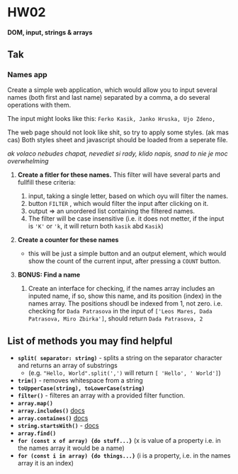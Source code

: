 # HW02

#### DOM, input, strings & arrays

## Tak

### Names app

Create a simple web application, which would allow you to input several names (both first and last name) separated by a comma,
a do several operations with them.

The input might looks like this: `Ferko Kasik, Janko Hruska, Ujo Zdeno,`

The web page should not look like shit, so try to apply some styles. (ak mas cas)
Both styles sheet and javascript should be loaded from a seperate file.

_ak volaco nebudes chapat, nevediet si rady, klido napis, snad to nie je moc overwhelming_

1. **Create a fitler for these names.**
   This filter will have several parts and fullfill these criteria:

   1. input, taking a single letter, based on which oyu will filter the names.
   2. button `FILTER` , which would filter the input after clicking on it.
   3. output => an unordered list containing the filtered names.
   4. The filter will be case insensitive (i.e. it does not metter, if the input is `'K'` or `'k`, it will return both `kasik` abd `Kasik`)

2. **Create a counter for these names**

   - this will be just a simple button and an output element, which would show the count of the current input, after pressing a `COUNT` button.

3. **BONUS: Find a name**

   1. Create an interface for checking, if the names array includes an inputed name, if so, show this name, and its position (index) in the names array. The positions shoudl be indexed from 1, not zero.
      i.e. checking for `Dada Patrasova` in the input of `['Leos Mares, Dada Patrasova, Miro Zbirka']`, should return `Dada Patrasova, 2`

## List of methods you may find helpful

- **`split( separator: string)`** - splits a string on the separator character and returns an array of substrings
  - (e.g. `"Hello, World".split(',')` will return `[ 'Hello', ' World']`)
- **`trim()`** - removes whitespace from a string
- **`toUpperCase(string), toLowerCase(string)`**
- **`filter()`** - filteres an array with a provided filter function.
- **`array.map()`**
- **`array.includes()`** [docs]("https://developer.mozilla.org/en-US/docs/Web/JavaScript/Reference/Global_Objects/Array/includes")
- **`array.containes()`** [docs]("https://developer.mozilla.org/en-US/docs/Web/JavaScript/Reference/Global_Objects/Array/filter")
- **`string.startsWith()`** - [docs]("https://developer.mozilla.org/en-US/docs/Web/JavaScript/Reference/Global_Objects/String/startsWith")
- **`array.find()`**
- **`for (const x of array) {do stuff...}`** (x is value of a property i.e. in the names array it would be a name)
- **`for (const i in array) {do things...}`** (i is a property, i.e. in the names array it is an index)
